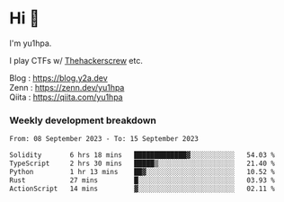 # Hi 👋

I'm yu1hpa.

I play CTFs w/ [Thehackerscrew](https://www.thehackerscrew.team/) etc.

Blog : https://blog.y2a.dev  
Zenn : https://zenn.dev/yu1hpa  
Qiita : https://qiita.com/yu1hpa  

### Weekly development breakdown

<!--START_SECTION:waka-->

```txt
From: 08 September 2023 - To: 15 September 2023

Solidity       6 hrs 18 mins   █████████████▓░░░░░░░░░░░   54.03 %
TypeScript     2 hrs 30 mins   █████▒░░░░░░░░░░░░░░░░░░░   21.40 %
Python         1 hr 13 mins    ██▓░░░░░░░░░░░░░░░░░░░░░░   10.52 %
Rust           27 mins         █░░░░░░░░░░░░░░░░░░░░░░░░   03.93 %
ActionScript   14 mins         ▓░░░░░░░░░░░░░░░░░░░░░░░░   02.11 %
```

<!--END_SECTION:waka-->

